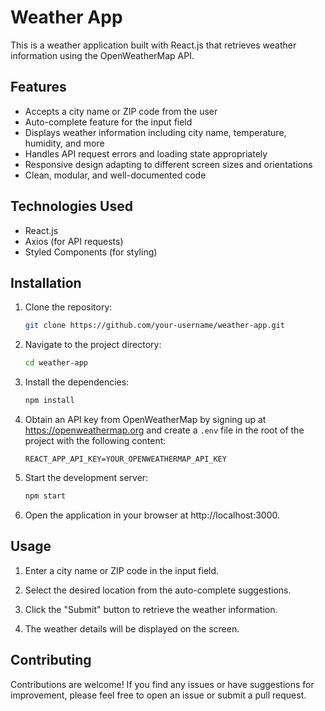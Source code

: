 # Weather App

This is a weather application built with React.js that retrieves weather information using the OpenWeatherMap API.

## Features

- Accepts a city name or ZIP code from the user
- Auto-complete feature for the input field
- Displays weather information including city name, temperature, humidity, and more
- Handles API request errors and loading state appropriately
- Responsive design adapting to different screen sizes and orientations
- Clean, modular, and well-documented code

## Technologies Used

- React.js
- Axios (for API requests)
- Styled Components (for styling)

## Installation

1. Clone the repository:

   ```bash
   git clone https://github.com/your-username/weather-app.git
   ```

2. Navigate to the project directory:

   ```bash
   cd weather-app
   ```

3. Install the dependencies:

   ```bash
   npm install
   ```

4. Obtain an API key from OpenWeatherMap by signing up at https://openweathermap.org and create a `.env` file in the root of the project with the following content:

   ```plaintext
   REACT_APP_API_KEY=YOUR_OPENWEATHERMAP_API_KEY
   ```

5. Start the development server:

   ```bash
   npm start
   ```

6. Open the application in your browser at http://localhost:3000.

## Usage

1. Enter a city name or ZIP code in the input field.

2. Select the desired location from the auto-complete suggestions.

3. Click the "Submit" button to retrieve the weather information.

4. The weather details will be displayed on the screen.

## Contributing

Contributions are welcome! If you find any issues or have suggestions for improvement, please feel free to open an issue or submit a pull request.
